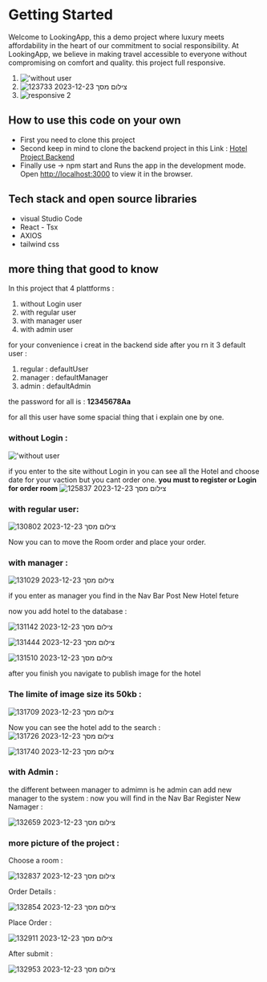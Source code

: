 # Getting Started

Welcome to LookingApp, this a demo project where luxury meets affordability in the heart of our commitment to social responsibility. At LookingApp, we believe in making travel accessible to everyone without compromising on comfort and quality.
this project full responsive.

1. !['without user](https://github.com/niv881/hotelprojectfront/assets/111022872/a7ca1ee2-99a3-49f1-8d17-4925b2a1d665)
2. ![צילום מסך 2023-12-23 123733](https://github.com/niv881/hotelprojectfront/assets/111022872/daf0d5a8-ae1e-46e4-a838-4dec3f21e539)
3. ![responsive 2](https://github.com/niv881/hotelprojectfront/assets/111022872/2991f54a-084f-4609-a081-c4849b2d6459)


## How to use this code on your own

* First you need to clone this project
* Second keep in mind to clone the backend project in this Link : [Hotel Project Backend](https://github.com/niv881/hotelsProject)
* Finally use -> npm start and
Runs the app in the development mode.
Open [http://localhost:3000](http://localhost:3000) to view it in the browser.

## Tech stack and open source libraries

* visual Studio Code
* React - Tsx
* AXIOS
* tailwind css

## more thing that good to know

In this project that 4 plattforms : 
1. without Login user
2. with regular user
3. with manager user
4. with admin user 

for your convenience i creat in the backend side after you rn it 3 default user :
1. regular : defaultUser
2. manager : defaultManager
3. admin : defaultAdmin

the password for all is : **12345678Aa**

for all this user have some spacial thing that i explain one by one.

### without Login :
!['without user](https://github.com/niv881/hotelprojectfront/assets/111022872/a7ca1ee2-99a3-49f1-8d17-4925b2a1d665)


if you enter to the site without Login in you can see all the Hotel and choose date for your vaction but you cant order one.
**you must to register or Login for order room** 
![צילום מסך 2023-12-23 125837](https://github.com/niv881/hotelprojectfront/assets/111022872/28df9b8e-1c4b-4125-9b57-183916f7f9da)
### with regular user:

![צילום מסך 2023-12-23 130802](https://github.com/niv881/hotelprojectfront/assets/111022872/739b9aa6-a75f-453a-8b79-eea9e5fd8551)

Now you can to move the Room order and place your order.

### with manager : 

![צילום מסך 2023-12-23 131029](https://github.com/niv881/hotelprojectfront/assets/111022872/2ea1eeba-31ee-4424-8719-75d726d0baa9)

if you enter as manager you find in the Nav Bar Post New Hotel feture

now you add hotel to the database : 

![צילום מסך 2023-12-23 131142](https://github.com/niv881/hotelprojectfront/assets/111022872/c9df71c1-d2cf-4eb8-bdc4-501be2f31b5d)

![צילום מסך 2023-12-23 131444](https://github.com/niv881/hotelprojectfront/assets/111022872/6ff12b8f-16c2-45a7-b4d6-2abaaf34782b)

![צילום מסך 2023-12-23 131510](https://github.com/niv881/hotelprojectfront/assets/111022872/5df5d700-517a-47e2-89ed-5225ef6d6ef1)


after you finish you navigate to publish image for the hotel 
### **The limite of image size its 50kb** :
![צילום מסך 2023-12-23 131709](https://github.com/niv881/hotelprojectfront/assets/111022872/2636336b-8c66-4974-847e-65c69105139c)


Now you can see the hotel add to the search :
![צילום מסך 2023-12-23 131726](https://github.com/niv881/hotelprojectfront/assets/111022872/ea3f5a22-9f17-4de0-84bd-b4883623e13b)

![צילום מסך 2023-12-23 131740](https://github.com/niv881/hotelprojectfront/assets/111022872/82bc155e-c340-4918-832b-722a056b72e7)


### with Admin :
the different between manager to admimn is he admin can add new manager to the system : 
 now you will find in the Nav Bar Register New Namager : 

![צילום מסך 2023-12-23 132659](https://github.com/niv881/hotelprojectfront/assets/111022872/bc5a2972-804b-4979-9a94-2971adba6995)


### more picture of the project : 
Choose a room :

![צילום מסך 2023-12-23 132837](https://github.com/niv881/hotelprojectfront/assets/111022872/e158a32e-224b-498f-ad89-db2ea66eac34)

Order Details : 

![צילום מסך 2023-12-23 132854](https://github.com/niv881/hotelprojectfront/assets/111022872/cec5ae9b-9585-4515-ac1d-3d52da748b5d)

Place Order : 

![צילום מסך 2023-12-23 132911](https://github.com/niv881/hotelprojectfront/assets/111022872/cdc5879e-4df0-4963-b68b-e1ae4ca41458)

After submit : 

![צילום מסך 2023-12-23 132953](https://github.com/niv881/hotelprojectfront/assets/111022872/96825b20-897c-46e1-befe-5e9c9b72e90b)








